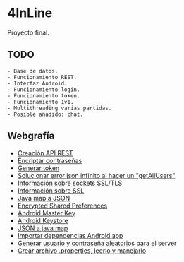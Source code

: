 # 4InLine

Proyecto final.

## TODO

    - Base de datos.
    - Funcionamiento REST.
    - Interfaz Android.
    - Funcionamiento login.
    - Funcionamiento token.
    - Funcionamiento 1v1.
    - Multithreading varias partidas.
    - Posible añadido: chat.

## Webgrafía

-   [Creación API REST](https://www.youtube.com/watch?v=vTu2HQrXtyw)
-   [Encriptar contraseñas](https://www.javatpoint.com/how-to-encrypt-password-in-java)
-   [Generar token](https://stackoverflow.com/questions/13992972/how-to-create-a-authentication-token-using-java)
-   [Solucionar error json infinito al hacer un "getAllUsers"](https://stackoverflow.com/questions/47693110/could-not-write-json-infinite-recursion-stackoverflowerror-nested-exception)
-   [Información sobre sockets SSL/TLS](https://docs.oracle.com/en/java/javase/11/security/java-secure-socket-extension-jsse-reference-guide.html#GUID-F069F4ED-DF2C-4B3B-90FB-F89E700CF21A)
-   [Información sobre SSL](https://www.cloudflare.com/es-es/learning/ssl/what-is-ssl/)
-   [Java map a JSON](https://devqa.io/how-to-convert-java-map-to-json/)
-   [Encrypted Shared Preferences](https://developer.android.com/reference/androidx/security/crypto/EncryptedSharedPreferences)
-   [Android Master Key](https://developer.android.com/reference/androidx/security/crypto/MasterKey)
-   [Android Keystore](https://developer.android.com/training/articles/keystore?hl=es-419#GeneratingANewPrivateKey)
-   [JSON a java map](https://stackoverflow.com/questions/21544973/convert-jsonobject-to-map)
-   [Importar dependencias Android app](https://www.tutorialspoint.com/how-do-add-dependency-in-android-studio)
-   [Generar usuario y contraseña aleatorios para el server](https://www.random.org/strings/?num=1&len=10&digits=on&upperalpha=on&loweralpha=on&unique=on&format=html&rnd=new)
-   [Crear archivo .properties, leerlo y manejarlo](https://www.javatpoint.com/properties-class-in-java)
